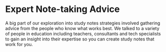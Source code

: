 # Expert Note-taking Advice

A big part of our exploration into study notes strategies involved gathering advice from the people who know what works best. We talked to a variety of people in education including teachers, consultants and tech specialists to gain an insight into their expertise so you can create study notes that work for you.
